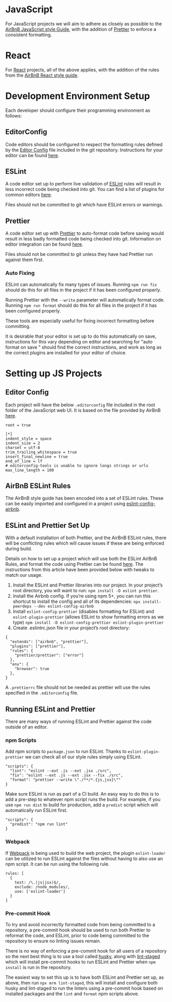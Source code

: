 # JavaScript

For JavaScript projects we will aim to adhere as closely as possible to the [AirBnB JavaScript style Guide](https://github.com/airbnb/javascript), with the addition of [Prettier](https://prettier.io/) to enforce a consistent formatting.

# React

For [React](https://reactjs.org) projects, all of the above applies, with the addition of the rules from the [AirBnB React style guide](https://github.com/airbnb/javascript/tree/master/react).

# Development Environment Setup

Each developer should configure their programming environment as follows:

## EditorConfig

Code editors should be configured to respect the formatting rules defined by the [Editor Config](http://editorconfig.org/) file included in the git repository. Instructions for your editor can be found [here](http://editorconfig.org/#download).

## ESLint

A code editor set up to perform live validation of [ESLint](https://eslint.org/) rules will result in less incorrect code being checked into git. You can find a list of plugins for common editors [here](https://eslint.org/docs/user-guide/integrations).

Files should not be committed to git which have ESLint errors or warnings.

## Prettier

A code editor set up with [Prettier](https://prettier.io/) to auto-format code before saving would result in less badly formatted code being checked into git. Information on editor integration can be found [here](https://prettier.io/docs/en/editors.html).

Files should not be committed to git unless they have had Prettier run against them first.

### Auto Fixing

ESLint can automatically fix many types of issues. Running `npm run fix` should do this for all files in the project if it has been configured properly.

Running Prettier with the `--write` parameter will automatically format code. Running `npm run format` should do this for all files in the project if it has been configured properly.

These tools are especially useful for fixing incorrect formatting before committing.

It is desirable that your editor is set up to do this automatically on save, instructions for this vary depending on editor and searching for "auto format on save <editor name>" should find the correct instructions, and work as long as the correct plugins are installed for your editor of choice.

# Setting up JS Projects

## Editor Config

Each project will have the below `.editorconfig` file included in the root folder of the JavaScript web UI. It is based on the file provided by AirBnB [here](https://github.com/airbnb/javascript/blob/master/.editorconfig).

```
root = true

[*]
indent_style = space
indent_size = 2
charset = utf-8
trim_trailing_whitespace = true
insert_final_newline = true
end_of_line = lf
# editorconfig-tools is unable to ignore longs strings or urls
max_line_length = 100
```

## AirBnB ESLint Rules

The AirBnB style guide has been encoded into a set of ESLint rules. These can be easily imported and configured in a project using [eslint-config-airbnb](https://www.npmjs.com/package/eslint-config-airbnb).

## ESLint and Prettier Set Up

With a default installation of both Prettier, and the AirBnB ESLint rules, there will be conflicting rules which will cause issues if these are being enforced during build.

Details on how to set up a project which will use both the ESLint AirBnB Rules, and format the code using Prettier can be found [here](https://blog.echobind.com/integrating-prettier-eslint-airbnb-style-guide-in-vscode-47f07b5d7d6a). The instructions from this article have been provided below with tweaks to match our usage.

1. Install the ESLint and Prettier libraries into our project. In your project’s root directory, you will want to run: `npm install -D eslint prettier`.
2. Install the Airbnb config. If you’re using npm 5+, you can run this shortcut to install the config and all of its dependencies: `npx install-peerdeps --dev eslint-config-airbnb`
3. Install `eslint-config-prettier` (disables formatting for ESLint) and `eslint-plugin-prettier` (allows ESLint to show formatting errors as we type) `npm install -D eslint-config-prettier eslint-plugin-prettier`
4. Create .eslintrc.json file in your project’s root directory:

```
{
  "extends": ["airbnb", "prettier"],
  "plugins": ["prettier"],
  "rules": {
    "prettier/prettier": ["error"]
  },
  "env": {
    "browser": true
  },
}
```

A `.prettierrc` file should not be needed as prettier will use the rules specified in the `.editorconfig` file.

## Running ESLint and Prettier

There are many ways of running ESLint and Prettier against the code outside of an editor.

### npm Scripts

Add npm scripts to `package.json` to run ESLint. Thanks to `eslint-plugin-prettier` we can check all of our style rules simply using ESLint.

```
"scripts": {
  "lint": "eslint --ext .js --ext .jsx ./src",
  "fix": "eslint --ext .js --ext .jsx --fix ./src",
  "format": "prettier --write \"./**/*.{js,jsx}\""
}
```

Make sure ESLint is run as part of a CI build. An easy way to do this is to add a pre-step to whatever npm script runs the build. For example, if you use `npm run dist` to build for production, add a `predist` script which will automatically run ESLint first.

```
"scripts": {
  "predist": "npm run lint"
}
```

### Webpack

If [Webpack](https://webpack.js.org) is being used to build the web project, the plugin `eslint-loader` can be utilized to run ESLint against the files without having to also use an npm script. It can be run using the following rule.

```
rules: [
  {
    test: /\.(js|jsx)$/,
    exclude: /node_modules/,
    use: ['eslint-loader']
  }
]
```

### Pre-commit Hook

To try and avoid incorrectly formatted code from being committed to a repository, a pre-commit hook should be used to run both Prettier to reformat the code, and ESLint, prior to code being committed to the repository to ensure no linting issues remain.

There is no way of enforcing a pre-commit hook for all users of a repository so the next best thing is to use a tool called [husky](https://github.com/typicode/husky), along with [lint-staged](https://github.com/okonet/lint-staged) which will install pre-commit hooks to run ESLint and Prettier when `npm install` is run in the repository.

The easiest way to set this up is to have both ESLint and Prettier set up, as above, then run `npx mrm lint-staged`, this will install and configure both husky and lint-staged to run the linters using a pre-commit hook based on installed packages and the `lint` and `format` npm scripts above.
